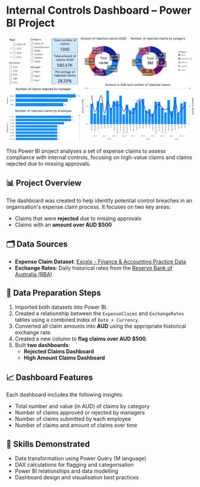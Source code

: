 # Internal Controls Dashboard – Power BI Project

![Dashboard Preview](preview.png)

This Power BI project analyses a set of expense claims to assess compliance with internal controls, focusing on high-value claims and claims rejected due to missing approvals.

## 📊 Project Overview

The dashboard was created to help identify potential control breaches in an organisation's expense claim process. It focuses on two key areas:
- Claims that were **rejected** due to missing approvals
- Claims with an **amount over AUD $500**

## 🗂️ Data Sources

- **Expense Claim Dataset**: [Excelx - Finance & Accounting Practice Data](https://excelx.com/practice-data/finance-accounting/)
- **Exchange Rates**: Daily historical rates from the [Reserve Bank of Australia (RBA)](https://www.rba.gov.au/statistics/historical-data.html)

## 🔧 Data Preparation Steps

1. Imported both datasets into Power BI.
2. Created a relationship between the `ExpenseClaims` and `ExchangeRates` tables using a combined index of `Date + Currency`.
3. Converted all claim amounts into **AUD** using the appropriate historical exchange rate.
4. Created a new column to **flag claims over AUD $500**.
5. Built **two dashboards**:
   - **Rejected Claims Dashboard**
   - **High Amount Claims Dashboard**

## 📈 Dashboard Features

Each dashboard includes the following insights:
- Total number and value (in AUD) of claims by category
- Number of claims approved or rejected by managers
- Number of claims submitted by each employee
- Number of claims and amount of claims over time

## 🧠 Skills Demonstrated

- Data transformation using Power Query (M language)
- DAX calculations for flagging and categorisation
- Power BI relationships and data modelling
- Dashboard design and visualisation best practices
